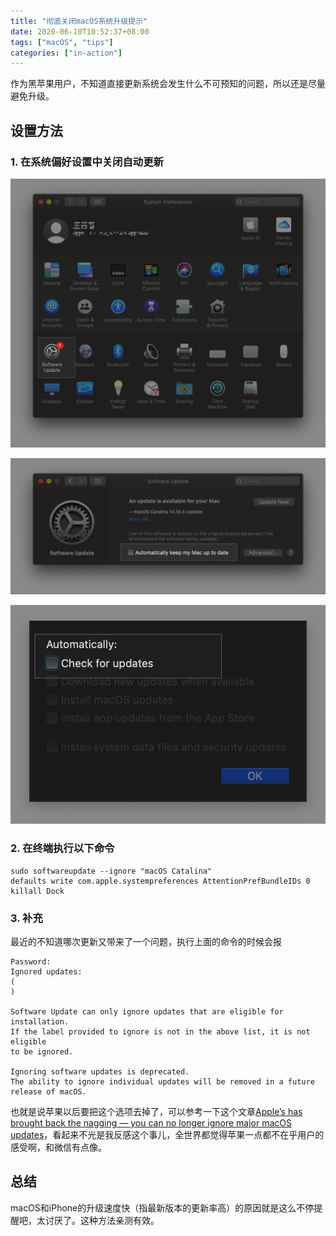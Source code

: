 ```yaml
---
title: "彻底关闭macOS系统升级提示"
date: 2020-06-10T10:52:37+08:00
tags: ["macOS", "tips"]
categories: ["in-action"]
---
```


作为黑苹果用户，不知道直接更新系统会发生什么不可预知的问题，所以还是尽量避免升级。
<!--more-->

## 设置方法

### 1. 在系统偏好设置中关闭自动更新

![](/images/2020-06-10-10-55-42.png)

![](/images/2020-06-10-11-03-03.png)

![](/images/2020-06-10-11-04-06.png)

### 2. 在终端执行以下命令

```
sudo softwareupdate --ignore "macOS Catalina"
defaults write com.apple.systempreferences AttentionPrefBundleIDs 0 
killall Dock 
```

### 3. 补充

最近的不知道哪次更新又带来了一个问题，执行上面的命令的时候会报

```text
Password:
Ignored updates:
(
)

Software Update can only ignore updates that are eligible for installation.
If the label provided to ignore is not in the above list, it is not eligible
to be ignored.

Ignoring software updates is deprecated.
The ability to ignore individual updates will be removed in a future release of macOS.
```

也就是说苹果以后要把这个选项去掉了，可以参考一下这个文章[Apple’s has brought back the nagging — you can no longer ignore major macOS updates](https://www.idownloadblog.com/2020/05/28/apple-removes-ignoring-macos-updates/)，看起来不光是我反感这个事儿，全世界都觉得苹果一点都不在乎用户的感受啊，和微信有点像。


## 总结

macOS和iPhone的升级速度快（指最新版本的更新率高）的原因就是这么不停提醒吧，太讨厌了。这种方法亲测有效。

